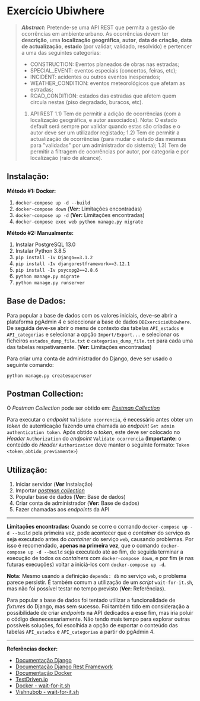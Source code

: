 # Exercício Ubiwhere

> ***Abstract*:** Pretende-se uma API REST que permita a gestão de ocorrências em ambiente urbano. As ocorrências devem ter **descrição**, uma **localização geográfica**, **autor**, **data de criação**, **data de actualização**, **estado** (por validar, validado, resolvido) e pertencer a uma das seguintes categorias:
> - CONSTRUCTION: Eventos planeados de obras nas estradas;
> - SPECIAL_EVENT: eventos especiais (concertos, feiras, etc);
> - INCIDENT: acidentes ou outros eventos inesperados;
> - WEATHER_CONDITION: eventos meteorológicos que afetam as estradas;
> - ROAD_CONDITION: estados das estradas que afetem quem circula nestas (piso degradado, buracos, etc).
>
>1) API REST
>1.1) Tem de permitir a adição de ocorrências (com a localização geográfica, e autor associados). Nota: O estado default será sempre por validar quando estas são criadas e o autor deve ser um utilizador registado;
>1.2) Tem de permitir a actualização de ocorrências (para mudar o estado das mesmas para "validadas" por um administrador do sistema);
>1.3) Tem de permitir a filtragem de ocorrências por autor, por categoria e por localização (raio de alcance).

## Instalação:
**Método #1: Docker:**
 1. `docker-compose up -d --build`
 2. `docker-compose down`	(**Ver:** Limitações encontradas)
 3. `docker-compose up -d` (**Ver:** Limitações encontradas)
 4. `docker-compose exec web python manage.py migrate`

**Método #2: Manualmente:**
 1. Instalar PostgreSQL 13.0
 2. Instalar Python 3.8.5
 3. `pip install -Iv Django==3.1.2`
 4. `pip install -Iv djangorestframework==3.12.1`
 5. `pip install -Iv psycopg2==2.8.6`
 6. `python manage.py migrate`
 7. `python manage.py runserver`

## Base de Dados:
Para popular a base de dados com os valores iniciais, deve-se abrir a plataforma pgAdmin 4 e seleccionar a base de dados `DBExercicioUbiwhere`. De seguida deve-se abrir o menu de contexto das tabelas `API_estados` e `API_categorias` e selecionar a opção `Import/Export...` e selecionar os ficheiros `estados_dump_file.txt` e `categorias_dump_file.txt` para cada uma das tabelas respetivamente. (**Ver:** Limitações encontradas)

Para criar uma conta de administrador do Django, deve ser usado o seguinte comando:

    python manage.py createsuperuser
 
## Postman Collection:
O *Postman Collection* pode ser obtido em: [*Postman Collection*](https://www.getpostman.com/collections/43751fceec1448c44dfd)

Para executar o *endpoint* `Validate ocorrencia`, é necessário antes obter um *token* de autenticação fazendo uma chamada ao *endpoint* `Get admin authentication token`. Após obtido o *token*, este deve ser colocado no *Header* `Authorization` do *endpoint* `Validate ocorrencia` (**Importante:** o conteúdo do *Header* `Authorization` deve manter o seguinte formato: `Token <token_obtido_previamente>`)
## Utilização:

 1. Iniciar servidor (**Ver** Instalação)
 2. Importar [*postman collection*](https://www.getpostman.com/collections/43751fceec1448c44dfd)
 3. Popular base de dados (**Ver:** Base de dados)
 4. Criar conta de administrador (**Ver:** Base de dados)
 5. Fazer chamadas aos *endpoints* da API

---
**Limitações encontradas:**
Quando se corre o comando `docker-compose up -d --build` pela primeira vez, pode acontecer que o *container* do serviço `db` seja executado antes do *container* do serviço `web`, causando problemas.
Por isso é recomendado, **apenas na primeira vez**, que o comando `docker-compose up -d --build` seja executado até ao fim, de seguida terminar a execução de todos os *containers* com `docker-compose down`, e por fim (e nas futuras execuções) voltar a iniciá-los com `docker-compose up -d`.

**Nota:** Mesmo usando a definição `depends: db` no serviço `web`, o problema parece persistir. É também comum a utilização de um *script* `wait-for-it.sh`, mas não foi possível testar no tempo previsto (**Ver:** Referências).

Para popular a base de dados foi tentado utilizar a funcionalidade de *fixtures* do Django, mas sem sucesso.
Foi também tido em consideração a possibilidade de criar *endpoints* na API dedicados a esse fim, mas iria poluir o código desnecessariamente.
Não tendo mais tempo para explorar outras possíveis soluções, foi escolhida a opção de exportar o conteúdo das tabelas `API_estados` e `API_categorias` a partir do pgAdmin 4.


---
 **Referências docker:**
 - [Documentação Django](https://docs.djangoproject.com/en/3.1/)
 - [Documentação Django Rest Framework](https://www.django-rest-framework.org/) 
 - [Documentação Docker](https://docs.docker.com/) 
 - [TestDriven.io](https://testdriven.io/blog/dockerizing-django-with-postgres-gunicorn-and-nginx)
 - [Docker - wait-for-it.sh](https://docs.docker.com/compose/startup-order/)
 - [Vishnubob - wait-for-it.sh](https://github.com/vishnubob/wait-for-it)